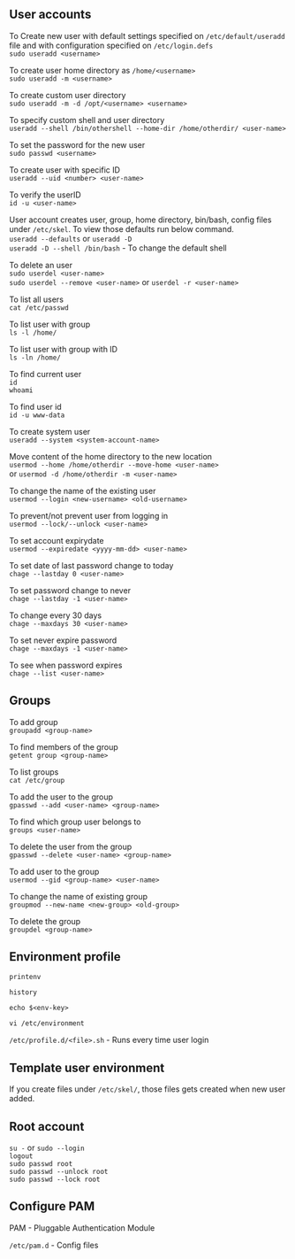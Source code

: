 ## User accounts

To Create new user with default settings specified on `/etc/default/useradd` file and with configuration specified on `/etc/login.defs`  
`sudo useradd <username>`

To create user home directory as `/home/<username>`  
`sudo useradd -m <username>` 

To create custom user directory  
`sudo useradd -m -d /opt/<username> <username>`  

To specify custom shell and user directory  
`useradd --shell /bin/othershell --home-dir /home/otherdir/ <user-name>`  

To set the password for the new user  
`sudo passwd <username>`  

To create user with specific ID  
`useradd --uid <number> <user-name>`  

To verify the userID  
`id -u <user-name>`  

User account creates user, group, home directory, bin/bash, config files under `/etc/skel`. To view those defaults run below command.  
`useradd --defaults` or `useradd -D`  
`useradd -D --shell /bin/bash` - To change the default shell  

To delete an user  
`sudo userdel <user-name>`  
`sudo userdel --remove <user-name>` or `userdel -r <user-name>`  

To list all users  
`cat /etc/passwd`  

 To list user with group  
 `ls -l /home/`  

To list user with group with ID  
`ls -ln /home/`  

To find current user  
`id`  
`whoami`  

To find user id  
`id -u www-data`  

To create system user  
`useradd --system <system-account-name>`  

Move content of the home directory to the new location  
`usermod --home /home/otherdir --move-home <user-name>`  
or
`usermod -d /home/otherdir -m <user-name>`  

To change the name of the existing user  
`usermod --login <new-username> <old-username>`  

To prevent/not prevent user from logging in  
`usermod --lock/--unlock <user-name>`  

To set account expirydate  
`usermod --expiredate <yyyy-mm-dd> <user-name>`  

To set date of last password change to today  
`chage --lastday 0 <user-name>`  

To set password change to never  
`chage --lastday -1 <user-name>`  

To change every 30 days  
`chage --maxdays 30 <user-name>`  

To set never expire password  
`chage --maxdays -1 <user-name>`  

To see when password expires  
`chage --list <user-name>`  

## Groups

To add group  
`groupadd <group-name>`  

To find members of the group  
`getent group <group-name>`  

To list groups  
`cat /etc/group`  

To add the user to the group  
`gpasswd --add <user-name> <group-name>`  

To find which group user belongs to  
`groups <user-name>`  

To delete the user from the group  
`gpasswd --delete <user-name> <group-name>`  

To add user to the group  
`usermod --gid <group-name> <user-name>`  

To change the name of existing group  
`groupmod --new-name <new-group> <old-group>`  

To delete the group  
`groupdel <group-name>`  

## Environment profile

`printenv`  

`history`  

`echo $<env-key>`  

`vi /etc/environment`  

`/etc/profile.d/<file>.sh` - Runs every time user login  


## Template user environment

If you create files under `/etc/skel/`, those files gets created when new user added.  


## Root account

`su -` or `sudo --login`  
`logout`  
`sudo passwd root`  
`sudo passwd --unlock root`  
`sudo passwd --lock root`  


## Configure PAM

PAM - Pluggable Authentication Module  

`/etc/pam.d` - Config files  